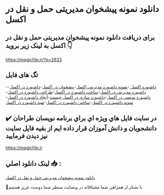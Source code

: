 # دانلود نمونه پیشخوان مدیریتی حمل و نقل در اکسل

## برای دریافت دانلود نمونه پیشخوان مدیریتی حمل و نقل در اکسل به لینک زیر بروید 👇

https://magicfile.ir/?p=2633

## تگ های فایل

-[داشبورد اکسل ](https://magicfile.ir/product/%d9%86%d9%85%d9%88%d9%86%d9%87-%d9%be%db%8c%d8%b4%d8%ae%d9%88%d8%a7%d9%86-%d9%85%d8%af%db%8c%d8%b1%db%8c%d8%aa%db%8c-%d8%ad%d9%85%d9%84-%d9%88-%d9%86%d9%82%d9%84-%d8%af%d8%b1-%d8%a7%da%a9%d8%b3%d9%84/)-[نمونه داشبورد مدیریتی اکسل](https://magicfile.ir/product/%d9%86%d9%85%d9%88%d9%86%d9%87-%d9%be%db%8c%d8%b4%d8%ae%d9%88%d8%a7%d9%86-%d9%85%d8%af%db%8c%d8%b1%db%8c%d8%aa%db%8c-%d8%ad%d9%85%d9%84-%d9%88-%d9%86%d9%82%d9%84-%d8%af%d8%b1-%d8%a7%da%a9%d8%b3%d9%84/)-[پیشخوان در اکسل](https://magicfile.ir/product/%d9%86%d9%85%d9%88%d9%86%d9%87-%d9%be%db%8c%d8%b4%d8%ae%d9%88%d8%a7%d9%86-%d9%85%d8%af%db%8c%d8%b1%db%8c%d8%aa%db%8c-%d8%ad%d9%85%d9%84-%d9%88-%d9%86%d9%82%d9%84-%d8%af%d8%b1-%d8%a7%da%a9%d8%b3%d9%84/)-[داشبورد در اکسل](https://magicfile.ir/product/%d9%86%d9%85%d9%88%d9%86%d9%87-%d9%be%db%8c%d8%b4%d8%ae%d9%88%d8%a7%d9%86-%d9%85%d8%af%db%8c%d8%b1%db%8c%d8%aa%db%8c-%d8%ad%d9%85%d9%84-%d9%88-%d9%86%d9%82%d9%84-%d8%af%d8%b1-%d8%a7%da%a9%d8%b3%d9%84/)-[داشبورد مدیریتی در اکسل](https://magicfile.ir/product/%d9%86%d9%85%d9%88%d9%86%d9%87-%d9%be%db%8c%d8%b4%d8%ae%d9%88%d8%a7%d9%86-%d9%85%d8%af%db%8c%d8%b1%db%8c%d8%aa%db%8c-%d8%ad%d9%85%d9%84-%d9%88-%d9%86%d9%82%d9%84-%d8%af%d8%b1-%d8%a7%da%a9%d8%b3%d9%84/)-[ساخت داشبورد در اکسل](https://magicfile.ir/product/%d9%86%d9%85%d9%88%d9%86%d9%87-%d9%be%db%8c%d8%b4%d8%ae%d9%88%d8%a7%d9%86-%d9%85%d8%af%db%8c%d8%b1%db%8c%d8%aa%db%8c-%d8%ad%d9%85%d9%84-%d9%88-%d9%86%d9%82%d9%84-%d8%af%d8%b1-%d8%a7%da%a9%d8%b3%d9%84/)-[طراحی داشبورد در اکسل](https://magicfile.ir/product/%d9%86%d9%85%d9%88%d9%86%d9%87-%d9%be%db%8c%d8%b4%d8%ae%d9%88%d8%a7%d9%86-%d9%85%d8%af%db%8c%d8%b1%db%8c%d8%aa%db%8c-%d8%ad%d9%85%d9%84-%d9%88-%d9%86%d9%82%d9%84-%d8%af%d8%b1-%d8%a7%da%a9%d8%b3%d9%84/)-[داشبورد نویسی در اکسل](https://magicfile.ir/product/%d9%86%d9%85%d9%88%d9%86%d9%87-%d9%be%db%8c%d8%b4%d8%ae%d9%88%d8%a7%d9%86-%d9%85%d8%af%db%8c%d8%b1%db%8c%d8%aa%db%8c-%d8%ad%d9%85%d9%84-%d9%88-%d9%86%d9%82%d9%84-%d8%af%d8%b1-%d8%a7%da%a9%d8%b3%d9%84/)-[داشبورد سازی در اکسل چیست](https://magicfile.ir/product/%d9%86%d9%85%d9%88%d9%86%d9%87-%d9%be%db%8c%d8%b4%d8%ae%d9%88%d8%a7%d9%86-%d9%85%d8%af%db%8c%d8%b1%db%8c%d8%aa%db%8c-%d8%ad%d9%85%d9%84-%d9%88-%d9%86%d9%82%d9%84-%d8%af%d8%b1-%d8%a7%da%a9%d8%b3%d9%84/)-[ایجاد داشبورد در اکسل](https://magicfile.ir/product/%d9%86%d9%85%d9%88%d9%86%d9%87-%d9%be%db%8c%d8%b4%d8%ae%d9%88%d8%a7%d9%86-%d9%85%d8%af%db%8c%d8%b1%db%8c%d8%aa%db%8c-%d8%ad%d9%85%d9%84-%d9%88-%d9%86%d9%82%d9%84-%d8%af%d8%b1-%d8%a7%da%a9%d8%b3%d9%84/)-[نمونه داشبورد در اکسل](https://magicfile.ir/product/%d9%86%d9%85%d9%88%d9%86%d9%87-%d9%be%db%8c%d8%b4%d8%ae%d9%88%d8%a7%d9%86-%d9%85%d8%af%db%8c%d8%b1%db%8c%d8%aa%db%8c-%d8%ad%d9%85%d9%84-%d9%88-%d9%86%d9%82%d9%84-%d8%af%d8%b1-%d8%a7%da%a9%d8%b3%d9%84/)-[ساختن داشبورد در اکسل](https://magicfile.ir/product/%d9%86%d9%85%d9%88%d9%86%d9%87-%d9%be%db%8c%d8%b4%d8%ae%d9%88%d8%a7%d9%86-%d9%85%d8%af%db%8c%d8%b1%db%8c%d8%aa%db%8c-%d8%ad%d9%85%d9%84-%d9%88-%d9%86%d9%82%d9%84-%d8%af%d8%b1-%d8%a7%da%a9%d8%b3%d9%84/)-[تهیه داشبورد در اکسل](https://magicfile.ir/product/%d9%86%d9%85%d9%88%d9%86%d9%87-%d9%be%db%8c%d8%b4%d8%ae%d9%88%d8%a7%d9%86-%d9%85%d8%af%db%8c%d8%b1%db%8c%d8%aa%db%8c-%d8%ad%d9%85%d9%84-%d9%88-%d9%86%d9%82%d9%84-%d8%af%d8%b1-%d8%a7%da%a9%d8%b3%d9%84/)

## ✔️ در سايت فايل هاي ويژه اي براي برنامه نويسان طراحان دانشجويان و دانش آموزان قرار داده ايم از بقيه فايل سايت نيز ديدن فرماييد

https://magicfile.ir


## لينک دانلود اصلي 📥 :

[دانلود نمونه پیشخوان مدیریتی حمل و نقل در اکسل](https://magicfile.ir/product/%d9%86%d9%85%d9%88%d9%86%d9%87-%d9%be%db%8c%d8%b4%d8%ae%d9%88%d8%a7%d9%86-%d9%85%d8%af%db%8c%d8%b1%db%8c%d8%aa%db%8c-%d8%ad%d9%85%d9%84-%d9%88-%d9%86%d9%82%d9%84-%d8%af%d8%b1-%d8%a7%da%a9%d8%b3%d9%84/) 


🙏با تشکر از همراهي شما مشتاقانه در وبسایت منتظر شما دوست عزیز هستیم


